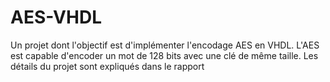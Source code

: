 # AES-VHDL
Un projet dont l'objectif est d'implémenter l'encodage AES en VHDL. L'AES est capable d'encoder un mot de 128 bits avec une clé de même taille. Les détails du projet sont expliqués dans le rapport
